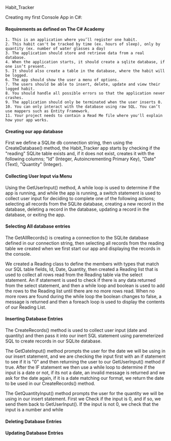 Habit_Tracker

Creating my first Console App in C#:


<H4>Requirements as defined on The C# Academy</H4>

    1. This is an application where you’ll register one habit.
    2. This habit can't be tracked by time (ex. hours of sleep), only by quantity (ex. number of water glasses a day)
    3. The application should store and retrieve data from a real database.
    4. When the application starts, it should create a sqlite database, if one isn’t present.
    5. It should also create a table in the database, where the habit will be logged.
    6. The app should show the user a menu of options.
    7. The users should be able to insert, delete, update and view their logged habit.
    8. You should handle all possible errors so that the application never crashes.
    9. The application should only be terminated when the user inserts 0.
    10. You can only interact with the database using raw SQL. You can’t use mappers such as Entity Framework.
    11. Your project needs to contain a Read Me file where you'll explain how your app works.
    
<H4>Creating our app database</H4>
First we define a SQLite db connection string, then using the CreateDatabase() method, the Habit_Tracker app starts by checking if the "reading" SQLite table exists and, if it does not exist, creates it with the following columns; "Id" (Integer, Autoincrementing Primary Key), "Date" (Text), "Quantity" (Integer).

<H4>Collecting User Input via Menu</H4>

Using the GetUserInput() method, A while loop is used to determine if the app is running, and while the app is running, a switch statement is used to collect user input for deciding to complete one of the following actions; selecting all records from the SQLite database, creating a new record in the database, deleting a record in the database, updating a record in the database, or exiting the app.
    
<H4>Selecting All database entries</H4>

The GetAllRecords() is creating a connection to the SQLite database defined in our connection string, then selecting all records from the reading table we created when we first start our app and displaying the records in the console. 

We created a Reading class to define the members with types that match our SQL table fields, Id, Date, Quantity, then created a Reading list that is used to collect all rows read from the Reading table via the select statement. An if statement is used to check if there is any data returned from the select statement, and then a while loop and boolean is used to add the rows to the Reading list until there are no more rows read. When no more rows are found during the while loop the boolean changes to false, a message is returned and then a foreach loop is used to display the contents of our Reading List.

<H4>Inserting Database Entries</H4>

The CreateRecords() method is used to collect user input (date and quantity) and then pass it into our inert SQL statement using paremeterized SQL to create records in our SQLite database. 

The GetDateInput() method prompts the user for the date we will be using in our insert statement, and we are checking the input first with an if statement to see if it is "0" and then returning the user to our GetUserInput() method if true. After the IF statement we then use a while loop to determine if the input is a date or not, if its not a date, an invalid message is returned and we ask for the date again, if it is a date matching our format, we return the date to be used in our CreateRecords() method.

The GetQuantityInput() method prompts the user for the quantity we will be using in our insert statement. First we Check if the input is 0, and if so, we send them back to GetUserInput(). If the input is not 0, we check that the input is a number and while 
                

<H4>Deleting Database Entries</H4>

<H4>Updating Database Entries</H4>


